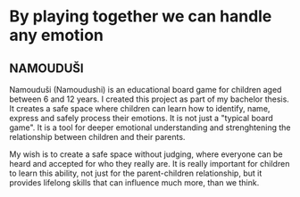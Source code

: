 # By playing together we can handle any emotion
## **NAMOUDUŠI**
Namouduši (Namoudushi) is an educational board game for children aged between 6 and 12 years.
I created this project as part of my bachelor thesis.
It creates a safe space where children can learn how to identify, name, express and safely process their emotions. 
It is not just a "typical board game". It is a tool for deeper emotional understanding and strenghtening the relationship between children and their parents. 

My wish is to create a safe space without judging, where everyone can be heard and accepted for who they really are.
It is really important for children to learn this ability, not just for the parent-children relationship, but it provides lifelong skills that can influence much more, than we think.
